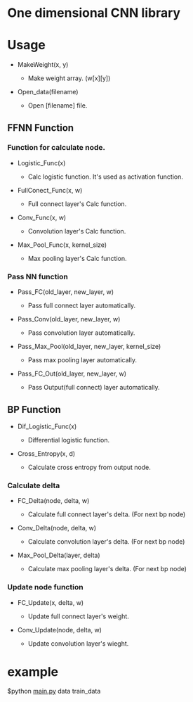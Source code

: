 # One dimensional CNN library

# Usage

- MakeWeight(x, y)
  - Make weight array. (w[x][y])

- Open_data(filename)
  - Open [filename] file.

## FFNN Function

### Function for calculate node.

- Logistic_Func(x)
  - Calc logistic function. It's used as activation function.

- FullConect_Func(x, w)
  - Full connect layer's Calc function.

- Conv_Func(x, w)
  - Convolution layer's Calc function.

- Max_Pool_Func(x, kernel_size)
  - Max pooling layer's Calc function.

### Pass NN function

- Pass_FC(old_layer, new_layer, w)
  - Pass full connect layer automatically.

- Pass_Conv(old_layer, new_layer, w)
  - Pass convolution layer automatically.

- Pass_Max_Pool(old_layer, new_layer, kernel_size)
  - Pass max pooling layer automatically.
 
- Pass_FC_Out(old_layer, new_layer, w)
  - Pass Output(full connect) layer automatically.

## BP Function

- Dif_Logistic_Func(x)
  - Differential logistic function.

- Cross_Entropy(x, d)
  - Calculate cross entropy from output node.

### Calculate delta

- FC_Delta(node, delta, w)
  - Calculate full connect layer's delta. (For next bp node)

- Conv_Delta(node, delta, w)
  - Calculate convolution layer's delta. (For next bp node)

- Max_Pool_Delta(layer, delta)
  - Calculate max pooling layer's delta. (For next bp node)

### Update node function

- FC_Update(x, delta, w)
  - Update full connect layer's weight.

- Conv_Update(node, delta, w)
  - Update convolution layer's wieght.

# example
$python [main.py](https://github.com/palloc/NeuralNetwork/blob/master/main.py) data train_data


